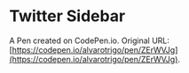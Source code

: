 # Twitter Sidebar

A Pen created on CodePen.io. Original URL: [https://codepen.io/alvarotrigo/pen/ZErWVJg](https://codepen.io/alvarotrigo/pen/ZErWVJg).

